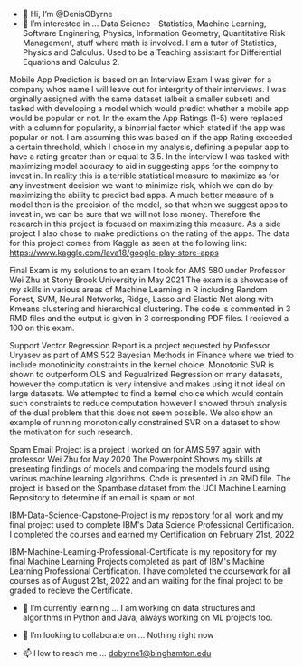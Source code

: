 - 👋 Hi, I’m @DenisOByrne
- 👀 I’m interested in ... Data Science - Statistics, Machine Learning, Software Enginering, Physics, Information Geometry, Quantitative Risk Management, stuff where math is involved. I am a tutor of Statistics, Physics and Calculus. Used to be a Teaching assistant for Differential Equations and Calculus 2.

Mobile App Prediction is based on an Interview Exam I was given for a company whos name I will leave out for intergrity of their interviews. I was orginally assigned with the same dataset (albeit a smaller subset) and tasked with developing a model which would predict whether a mobile app would be popular or not. In the exam the App Ratings (1-5) were replaced with a column for popularity, a binomial factor which stated if the app was popular or not. I am assuming this was based on if the app Rating exceeded a certain threshold, which I chose in my analysis, defining a popular app to have a rating greater than or equal to 3.5. In the interview I was tasked with maximizing model accuracy to aid in suggesting apps for the compny to invest in. In reality this is a terrible statistical measure to maximize as for any investment decision we want to minimize risk, which we can do by maximizing the ability to predict bad apps. A much better measure of a model then is the precision of the model, so that when we suggest apps to invest in, we can be sure that we will not lose money. Therefore the research in this project is focused on maximizing this measure. As a side project I also chose to make predictions on the rating of the apps.  The data for this project comes from Kaggle as seen at the following link: https://www.kaggle.com/lava18/google-play-store-apps


Final Exam is my solutions to an exam I took for AMS 580 under Professor Wei Zhu at Stony Brook University in May 2021
The exam is a showcase of my skills in various areas of Machine Learning in R including Random Forest, SVM, Neural Networks, Ridge, Lasso and Elastic Net along with Kmeans clustering and hierarchical clustering. The code is commented in 3 RMD files and the output is given in 3 corresponding PDF files.
I recieved a 100 on this exam.


Support Vector Regression Report is a project requested by Professor Uryasev as part of AMS 522 Bayesian Methods in Finance where we tried to include monotinicity constraints in the kernel choice. Monotonic SVR is shown to outperform OLS and Regualrized Regression on many datasets, however the computation is very intensive and makes using it not ideal on large datasets. We attempted to find a kernel choice which would contain such constraints to reduce computation however I showed throuh analysis of the dual problem that this does not seem possible. We also show an example of running monotonically constrained SVR on a dataset to show the motivation for such research.


Spam Email Project is a project I worked on for AMS 597 again with professor Wei Zhu for May 2020
The Powerpoint Shows my skills at presenting findings of models and comparing the models found using various machine learning algorithms.
Code is presented in an RMD file. The project is based on the Spambase dataset from the UCI Machine Learning Repository to determine if an email is spam or not.


IBM-Data-Science-Capstone-Project is my repository for all work and my final project used to complete IBM's Data Science Professional Certification. I completed the courses and earned my Certification on February 21st, 2022


IBM-Machine-Learning-Professional-Certificate is my repository for my final Machine Learning Projects completed as part of IBM's Machine Learning Professional Certification. I have completed the coursework for all courses as of August 21st, 2022 and am waiting for the final project to be graded to recieve the Certificate.




- 🌱 I’m currently learning ...  I am working on data structures and algorithms in Python and Java, always working on ML projects too.



- 💞️ I’m looking to collaborate on ...  Nothing right now


- 📫 How to reach me ... dobyrne1@binghamton.edu

<!---
DenisOByrne/DenisOByrne is a ✨ special ✨ repository because its `README.md` (this file) appears on your GitHub profile.
You can click the Preview link to take a look at your changes.
--->
